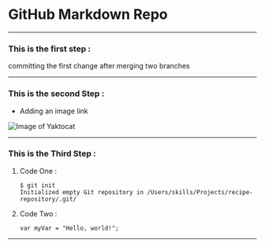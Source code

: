 # GitHub Markdown Repo

___

### This is the first step :

committing the first change after merging two branches

___

### This is the second Step :

- Adding an image link

![Image of Yaktocat](https://octodex.github.com/images/yaktocat.png)

___

### This is the Third Step :

1. Code One :

   ```
   $ git init
   Initialized empty Git repository in /Users/skills/Projects/recipe-repository/.git/
   ```

2. Code Two :

   ```
   var myVar = "Hello, world!";
   ```

___

